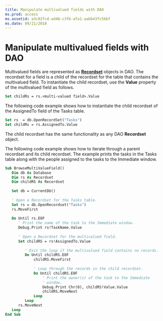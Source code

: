 ```yaml
---
title: Manipulate multivalued fields with DAO
ms.prod: access
ms.assetid: a3c02fcd-ad48-c3fb-afa1-aabb43fc5bbf
ms.date: 09/21/2018
---
```



# Manipulate multivalued fields with DAO

Multivalued fields are represented as **[Recordset](../../../api/overview/Access.md)** objects in DAO. The recordset for a field is a child of the recordset for the table that contains the multivalued field. To instantiate the child recordset, use the **Value** property of the multivalued field as follows.


```vb
Set childRs = rs.<multi-valued field>.Value
```


The following code example shows how to instantiate the child recordset of the AssignedTo field of the Tasks table.

```vb
Set rs  = db.OpenRecordSet("Tasks") 
Set childRs = rs.AssignedTo.Value 

```

The child recordset has the same functionality as any DAO **Recordset** object.

The following code example shows how to iterate through a parent recordset and its child recordset. The example prints the tasks in the Tasks table along with the people assigned to the tasks to the Immediate window.

```vb
Sub BrowseMultiValueField() 
   Dim db As Database 
   Dim rs As Recordset 
   Dim childRS As Recordset 
     
   Set db = CurrentDb() 
     
   ' Open a Recordset for the Tasks table. 
   Set rs = db.OpenRecordset("Tasks") 
   rs.MoveFirst 
     
   Do Until rs.EOF 
      ' Print the name of the task to the Immediate window. 
      Debug.Print rs!TaskName.Value 
         
      ' Open a Recordset for the multivalued field. 
      Set childRS = rs!AssignedTo.Value 
 
         ' Exit the loop if the multivalued field contains no records. 
         Do Until childRS.EOF 
             childRS.MoveFirst 
                     
             ' Loop through the records in the child recordset. 
             Do Until childRS.EOF 
                 ' Print the owner(s) of the task to the Immediate  
                 ' window. 
                 Debug.Print Chr(0), childRS!Value.Value 
                 childRS.MoveNext 
             Loop 
         Loop 
      rs.MoveNext 
   Loop 
End Sub
```


